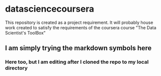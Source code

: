 datasciencecoursera
===================

This repository is created as a project requirement. It will probably house work created to satisfy the requirements of the coursera course "The Data Scientist's ToolBox"
## I am simply trying the markdown symbols here
### Here too, but I am editing after I cloned the repo to my local directory
